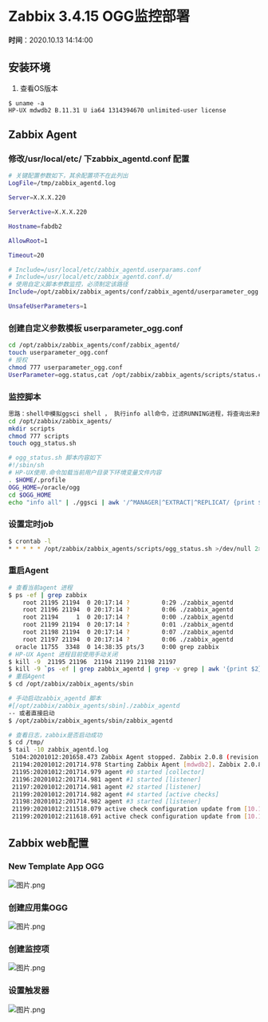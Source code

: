 # Zabbix 3.4.15 OGG监控部署

**时间**：2020.10.13 14:14:00


## 安装环境

1. 查看OS版本    
```shell
$ uname -a
HP-UX mdwdb2 B.11.31 U ia64 1314394670 unlimited-user license
```
## Zabbix Agent
### 修改/usr/local/etc/ 下zabbix_agentd.conf 配置
```bash
# 关键配置参数如下，其余配置项不在此列出
LogFile=/tmp/zabbix_agentd.log

Server=X.X.X.220

ServerActive=X.X.X.220

Hostname=fabdb2

AllowRoot=1

Timeout=20

# Include=/usr/local/etc/zabbix_agentd.userparams.conf
# Include=/usr/local/etc/zabbix_agentd.conf.d/
# 使用自定义脚本参数监控，必须制定该路径
Include=/opt/zabbix/zabbix_agents/conf/zabbix_agentd/userparameter_ogg.conf

UnsafeUserParameters=1
```
### 创建自定义参数模板 userparameter_ogg.conf
```bash
cd /opt/zabbix/zabbix_agents/conf/zabbix_agentd/
touch userparameter_ogg.conf
# 授权
chmod 777 userparameter_ogg.conf
UserParameter=ogg.status,cat /opt/zabbix/zabbix_agents/scripts/status.cache | wc -c
```


### 监控脚本
```bash
思路：shell中模拟ggsci shell ， 执行info all命令，过滤RUNNING进程，将查询出来的Process 进程为STOPPED和ABEDED状态的排序去重，写入临时文件 status.cache
cd /opt/zabbix/zabbix_agents/
mkdir scripts
chmod 777 scripts
touch ogg_status.sh

# ogg_status.sh 脚本内容如下
#!/sbin/sh
# HP-UX使用.命令加载当前用户目录下环境变量文件内容
. $HOME/.profile
OGG_HOME=/oracle/ogg
cd $OGG_HOME
echo "info all" | ./ggsci | awk '/^MANAGER|^EXTRACT|^REPLICAT/ {print $2}' | grep -v RUNNING  | sort | uniq > /opt/zabbix/zabbix_agents/scripts/status.cache
```
### 设置定时job

```bash
$ crontab -l
* * * * * /opt/zabbix/zabbix_agents/scripts/ogg_status.sh >/dev/null 2>&1
```
### 重启Agent
```bash
# 查看当前agent 进程
$ ps -ef | grep zabbix
    root 21195 21194  0 20:17:14 ?         0:29 ./zabbix_agentd
    root 21196 21194  0 20:17:14 ?         0:06 ./zabbix_agentd
    root 21194     1  0 20:17:14 ?         0:00 ./zabbix_agentd
    root 21199 21194  0 20:17:14 ?         0:01 ./zabbix_agentd
    root 21198 21194  0 20:17:14 ?         0:07 ./zabbix_agentd
    root 21197 21194  0 20:17:14 ?         0:06 ./zabbix_agentd
  oracle 11755  3348  0 14:38:35 pts/3     0:00 grep zabbix
# HP-UX Agent 进程目前使用手动关闭
$ kill -9  21195 21196  21194 21199 21198 21197
$ kill -9 `ps -ef | grep zabbix_agentd | grep -v grep | awk '{print $2}'`
# 重启Agent
$ cd /opt/zabbix/zabbix_agents/sbin

# 手动启动zabbix_agentd 脚本
#[/opt/zabbix/zabbix_agents/sbin]./zabbix_agentd
-- 或者直接启动
$ /opt/zabbix/zabbix_agents/sbin/zabbix_agentd

# 查看日志，zabbix是否启动成功
$ cd /tmp/
$ tail -10 zabbix_agentd.log
 5104:20201012:201658.473 Zabbix Agent stopped. Zabbix 2.0.8 (revision 38017).
 21194:20201012:201714.978 Starting Zabbix Agent [mdwdb2]. Zabbix 2.0.8 (revision 38017).
 21195:20201012:201714.979 agent #0 started [collector]
 21196:20201012:201714.981 agent #1 started [listener]
 21197:20201012:201714.981 agent #2 started [listener]
 21199:20201012:201714.982 agent #4 started [active checks]
 21198:20201012:201714.982 agent #3 started [listener]
 21199:20201012:211518.079 active check configuration update from [10.120.8.220:10051] started to fail (ZBX_TCP_READ() failed: [4] Interrupted system call)
 21199:20201012:211618.691 active check configuration update from [10.120.8.220:10051] is working again
```
## Zabbix web配置
### New Template App OGG
![图片.png](https://cdn.nlark.com/yuque/0/2020/png/595188/1602573003743-f8167c93-e8b7-4db4-8087-66038bcd12dd.png#align=left&display=inline&height=778&margin=%5Bobject%20Object%5D&name=%E5%9B%BE%E7%89%87.png&originHeight=778&originWidth=965&size=32226&status=done&style=none&width=965)


### 创建应用集OGG
![图片.png](https://cdn.nlark.com/yuque/0/2020/png/595188/1602573033443-a5469aed-ca9e-4d22-bea9-a8c8a1b1ae20.png#align=left&display=inline&height=133&margin=%5Bobject%20Object%5D&name=%E5%9B%BE%E7%89%87.png&originHeight=133&originWidth=1141&size=6809&status=done&style=none&width=1141)
### 创建监控项
![图片.png](https://cdn.nlark.com/yuque/0/2020/png/595188/1602575653807-46dc6745-0179-4a66-b34c-22498ba98f8b.png#align=left&display=inline&height=978&margin=%5Bobject%20Object%5D&name=%E5%9B%BE%E7%89%87.png&originHeight=978&originWidth=934&size=30395&status=done&style=none&width=934)
### 设置触发器
![图片.png](https://cdn.nlark.com/yuque/0/2020/png/595188/1602575741479-5546a9cf-8334-4d39-99c7-9d862c3f1259.png#align=left&display=inline&height=835&margin=%5Bobject%20Object%5D&name=%E5%9B%BE%E7%89%87.png&originHeight=835&originWidth=866&size=28723&status=done&style=none&width=866)
